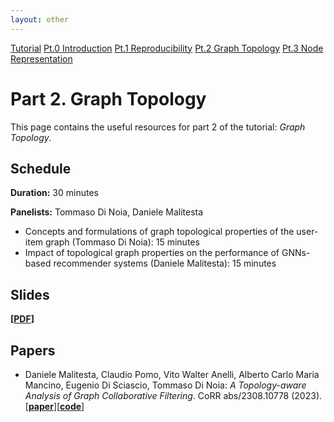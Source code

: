 ```yaml
---
layout: other
---
```


<div class="button-container">
    <a href="https://sisinflab.github.io/tutorial-gnns-recsys-log2023" class="button">Tutorial</a>
    <a href="https://sisinflab.github.io/tutorial-gnns-recsys-log2023/sections/introduction/" class="button">Pt.0 Introduction</a>
    <a href="https://sisinflab.github.io/tutorial-gnns-recsys-log2023/sections/reproducibility/" class="button">Pt.1 Reproducibility</a>
    <a href="https://sisinflab.github.io/tutorial-gnns-recsys-log2023/sections/graph_topology/" class="button_clicked">Pt.2 Graph Topology</a>
    <a href="https://sisinflab.github.io/tutorial-gnns-recsys-log2023/sections/node_representation/" class="button">Pt.3 Node Representation</a>
</div>

# Part 2. Graph Topology

This page contains the useful resources for part 2 of the tutorial: _Graph Topology_.

## Schedule
**Duration:** 30 minutes

**Panelists:** Tommaso Di Noia, Daniele Malitesta

- Concepts and formulations of graph topological properties of the user-item graph (Tommaso Di Noia): 15 minutes
- Impact of topological graph properties on the performance of GNNs-based recommender systems (Daniele Malitesta): 15 minutes

## Slides
**\[[PDF](https://sisinflab.github.io/tutorial-gnns-recsys-log2023/assets/slides/Part2.pdf)\]**

## Papers

- Daniele Malitesta, Claudio Pomo, Vito Walter Anelli, Alberto Carlo Maria Mancino, Eugenio Di Sciascio, Tommaso Di Noia: _A Topology-aware Analysis of Graph Collaborative Filtering_. CoRR abs/2308.10778 (2023).  
\[[**paper**](https://sisinflab.github.io/tutorial-gnns-recsys-log2023/assets/papers/arXiv.pdf)\]\[[**code**](https://github.com/sisinflab/Graph-Characteristics)\]
